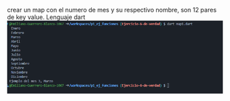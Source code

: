 crear un map con el numero de mes y su respectivo nombre, son 12 pares de key value. Lenguaje dart
![alt text](image-5.png)